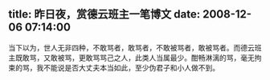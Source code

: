 title: 昨日夜，赏德云班主一笔博文
date: 2008-12-06 07:14:00
---

当下以为，世人无非四种，不敢骂者，敢骂者，不敢被骂者，敢被骂者。而德云班主既敢骂，又敢被骂，更敢骂骂己之人，此类人当属最少。酣畅淋漓的骂，毫无拘束的骂，我不能说是否大丈夫本当如此，至少伪君子和小人做不到。